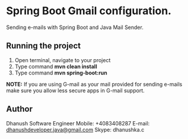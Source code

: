 # Spring Boot Gmail configuration.

Sending e-mails with Spring Boot and Java Mail Sender.

## Running the project

1. Open terminal, navigate to your project
2. Type command **mvn clean install**
3. Type command **mvn spring-boot:run**


**NOTE:** If you are using G-mail as your mail provided for sending e-mails make sure you
allow less secure apps in G-mail support.

## Author
Dhanush
Software Engineer
Mobile: +4083408287
E-mail: dhanushdeveloper.java@gmail.com
Skype: dhanushka.c
